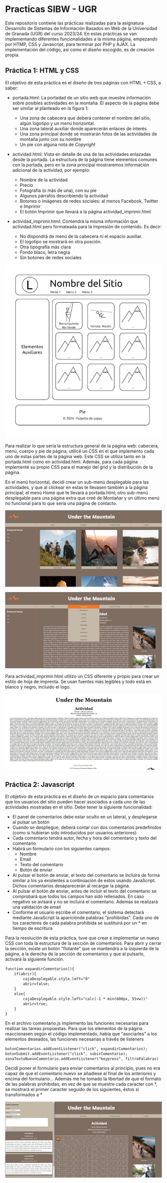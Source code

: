 # Practicas SIBW - UGR
Este repositorio contiene las prácticas realizadas para la asignatura Desarrollo de Sistemas de Información Basados en Web de la Universidad de Granada (UGR) del curso 2023/24. En estas prácticas se van implementando diferentes funcionalidades a la misma página, empezando por HTMP, CSS y Javascript, para terminar por PHP y AJAX. La implementación del código, así como el diseño escogido, es de creación propia.

## Práctica 1: HTML y CSS
El objetivo de esta práctica es el diseño de tres páginas con HTML + CSS, a saber:

* portada.html: La portadad de un sitio web que muestre información sobre posibles actividades en la montaña. El aspecto de la página debe ser similar al planteado en la figura 1:
    - Una zona de cabecera que deberá contener el nombre del sitio, algún logotipo y un menú horizontal.
    - Una zona lateral auxiliar donde aparecerán enlaces de interés.
    - Una zona principal donde se mostrarán fotos de las actividades de montaña junto con su nombre
    - Un pie con alguna nota de _Copyright_

* actividad.html: Vista en detalle de una de las actividades enlazadas desde la portada. La estructura de la página tiene elementos comunes con la portada, pero en la zona principal mostraremos información adicional de la actividad, por ejemplo:
    - Nombre de la actividad
    - Precio
    - Fotografía (o más de una), con su pie
    - Algunos párrafos describiendo la actividad
    - Botones o imágenes de redes sociales: al menos Facebook, Twitter e Imprimir
    - El botón Imprimir que llevará a la página actividad_imprimir.html

* actividad_imprimir.html: Contendrá la misma información que actividad.html pero formateada para la impresión de contenido. Es decir:
    - No dispondrá de menú de la cabecera ni el espacio auxiliar.
    - El logotipo se mostrará en otra posción.
    - Otra tipografía más clara
    - Fondo blaco, letra negra
    - Sin botones de redes sociales

![Figura 1](https://github.com/carmenxufdz/SIBW_UGR/blob/main/P1/esquema.jpg)

Para realizar lo que sería la estructura general de la página web: cabecera, menú, cuerpo y pie de página; utilicé un CSS en el que implemento cada uno de estas partes de la página web. Este CSS se utiliza tanto en la portada.html como en actividad.html. Además, para cada página implementé su propio CSS para el manejo del grid y la distribución de la página. 

En el menú horizontal, decidí crear un sub-menú desplegable para las actividades, y que al clickear en estas te llevasen también a la página principal; el menú Home que te llevará a portada.html; otro sub-menú desplegable para una página extra que creé de Montañar y un último menú no funcional para lo que sería una página de contacto.

![Portada](https://github.com/carmenxufdz/SIBW_UGR/blob/main/P1/portada.jpg)

![Actividad](https://github.com/carmenxufdz/SIBW_UGR/blob/main/P1/actividad.jpg)

Para actividad_imprimir.html utilizo un CSS diferente y propio para crear  un estilo de hoja de imprenta. Se usan fuentes más legibles y todo está en blanco y negro, incluido el logo.

![Imprimir](https://github.com/carmenxufdz/SIBW_UGR/blob/main/P1/imprimir.jpg)

## Práctica 2: Javascript
El objetivo de esta práctica es el diseño de un espacio para comentarios que los usuarios del sitio pueden hacer asociados a cada uno de las actividades mostradas en el sitio. Debe tener la siguiente funcionalidad:
* El panel de comentarios debe estar oculto en un lateral, y desplegarse al pulsar un botón
* Cuando se despliegue, deberá contar con dos comentarios predefinidos (como si hubieran sido introducidos por usuarios anteriores)
* Cada comentario tendrá autor, fecha y hora del comentario y texto del comentario
* Habrá un formulario con los siguientes campos:
    - Nombre
    - Email
    - Texto del comentario
    - Botón de enviar
* Al pulsar el botón de enviar, el texto del comentario se incluirá de forma similar a los ya existentes a continuación de estos usando JavaScript. Dichos comentarios desaparecerán al recargar la página.
* Al pulsar el botón de enviar, antes de incluir el texto del comentario se comprobará que todos los campos han sido rellenados. En caso negativo se avisará y no se incluirá el comentario. Además se realizará una validación de email
* Conforme el usuario escribe el comentario, el sistema detectará mediante JavaScript la apariciónde palabras "prohibidas". Cada uno de los caracteres de cada palabra prohibida se sustituirá por un * en tiempo de escritura

Para la resolución de esta práctica, tuve que crear e implementar un nuevo CSS con toda la estructura de la sección de comentarios. Para abrir y cerrar la sección, existe un botón "flotante" que se mantendrá a la izquierda de la página, a la derecha de la sección de comentarios y que al pulsarlo, activará la siguiente función.

```
function expandirComentarios(){
    if(abrir){
        cajaDesplegable.style.left="0"
        abrir=false;
    }
    else{
        cajaDesplegable.style.left="calc(-1 * min(600px, 55vw))"
        abrir=true;
    }
}
```
En el archivo comentario.js implemento las funciones necesarias para realizar las tareas propuestas. Para que los elementos de la página reaccionasen según el código implementado, había que "asociarles" a los elementos deseados, las funciones necesarias a través de listeners
```
botonComentarios.addEventListener("click", expandirComentarios);
botonSubmit.addEventListener("click", subirComentario);
zonaTextoNuevoComentario.addEventListener("keypress", filtroPalabras)
```
Decidí poner el formulario para enviar comentarios al principio, pues no era capaz de que el comentario nuevo se añadiese al final de los anteriores y encima del formulario... Además me he tomado la libertad de que el formato de las palabras prohibidas, en vez de que se muestre cada caracter con *, se mostrará el primer caracter seguido de los siguientes, éstos si transformados a *

![Imprimi](https://github.com/carmenxufdz/SIBW_UGR/blob/main/P2/comentario.jpg)